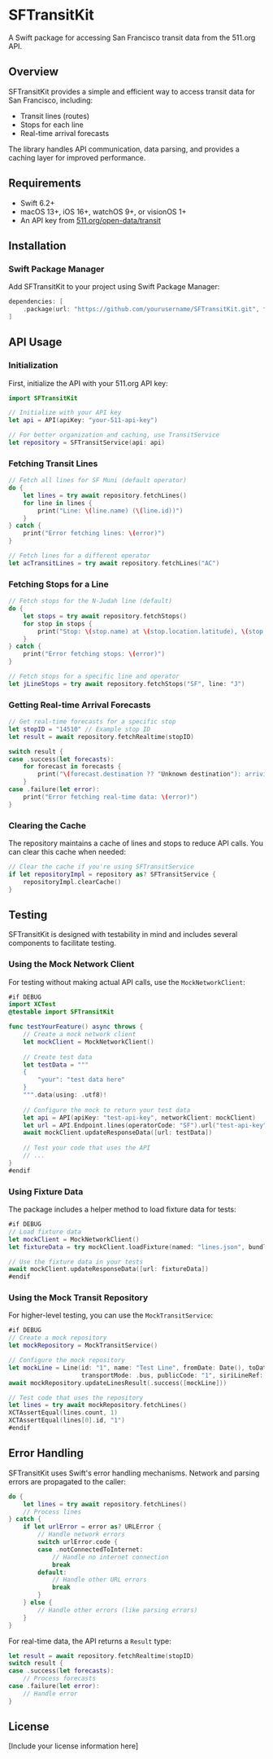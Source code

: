 # SFTransitKit

A Swift package for accessing San Francisco transit data from the 511.org API.

## Overview

SFTransitKit provides a simple and efficient way to access transit data for San Francisco, including:

- Transit lines (routes)
- Stops for each line
- Real-time arrival forecasts

The library handles API communication, data parsing, and provides a caching layer for improved performance.

## Requirements

- Swift 6.2+
- macOS 13+, iOS 16+, watchOS 9+, or visionOS 1+
- An API key from [511.org/open-data/transit](https://511.org/open-data/transit)

## Installation

### Swift Package Manager

Add SFTransitKit to your project using Swift Package Manager:

```swift
dependencies: [
    .package(url: "https://github.com/yourusername/SFTransitKit.git", from: "1.0.0")
]
```

## API Usage

### Initialization

First, initialize the API with your 511.org API key:

```swift
import SFTransitKit

// Initialize with your API key
let api = API(apiKey: "your-511-api-key")

// For better organization and caching, use TransitService
let repository = SFTransitService(api: api)
```

### Fetching Transit Lines

```swift
// Fetch all lines for SF Muni (default operator)
do {
    let lines = try await repository.fetchLines()
    for line in lines {
        print("Line: \(line.name) (\(line.id))")
    }
} catch {
    print("Error fetching lines: \(error)")
}

// Fetch lines for a different operator
let acTransitLines = try await repository.fetchLines("AC")
```

### Fetching Stops for a Line

```swift
// Fetch stops for the N-Judah line (default)
do {
    let stops = try await repository.fetchStops()
    for stop in stops {
        print("Stop: \(stop.name) at \(stop.location.latitude), \(stop.location.longitude)")
    }
} catch {
    print("Error fetching stops: \(error)")
}

// Fetch stops for a specific line and operator
let jLineStops = try await repository.fetchStops("SF", line: "J")
```

### Getting Real-time Arrival Forecasts

```swift
// Get real-time forecasts for a specific stop
let stopID = "14510" // Example stop ID
let result = await repository.fetchRealtime(stopID)

switch result {
case .success(let forecasts):
    for forecast in forecasts {
        print("\(forecast.destination ?? "Unknown destination"): arriving in \(forecast.waitFormatted)")
    }
case .failure(let error):
    print("Error fetching real-time data: \(error)")
}
```

### Clearing the Cache

The repository maintains a cache of lines and stops to reduce API calls. You can clear this cache when needed:

```swift
// Clear the cache if you're using SFTransitService
if let repositoryImpl = repository as? SFTransitService {
    repositoryImpl.clearCache()
}
```

## Testing

SFTransitKit is designed with testability in mind and includes several components to facilitate testing.

### Using the Mock Network Client

For testing without making actual API calls, use the `MockNetworkClient`:

```swift
#if DEBUG
import XCTest
@testable import SFTransitKit

func testYourFeature() async throws {
    // Create a mock network client
    let mockClient = MockNetworkClient()
    
    // Create test data
    let testData = """
    {
        "your": "test data here"
    }
    """.data(using: .utf8)!
    
    // Configure the mock to return your test data
    let api = API(apiKey: "test-api-key", networkClient: mockClient)
    let url = API.Endpoint.lines(operatorCode: "SF").url("test-api-key")
    await mockClient.updateResponseData([url: testData])
    
    // Test your code that uses the API
    // ...
}
#endif
```

### Using Fixture Data

The package includes a helper method to load fixture data for tests:

```swift
#if DEBUG
// Load fixture data
let mockClient = MockNetworkClient()
let fixtureData = try mockClient.loadFixture(named: "lines.json", bundle: .module)

// Use the fixture data in your tests
await mockClient.updateResponseData([url: fixtureData])
#endif
```

### Using the Mock Transit Repository

For higher-level testing, you can use the `MockTransitService`:

```swift
#if DEBUG
// Create a mock repository
let mockRepository = MockTransitService()

// Configure the mock repository
let mockLine = Line(id: "1", name: "Test Line", fromDate: Date(), toDate: Date().addingTimeInterval(86400), 
                    transportMode: .bus, publicCode: "1", siriLineRef: "1", monitored: true, operatorRef: .sf)
await mockRepository.updateLinesResult(.success([mockLine]))

// Test code that uses the repository
let lines = try await mockRepository.fetchLines()
XCTAssertEqual(lines.count, 1)
XCTAssertEqual(lines[0].id, "1")
#endif
```

## Error Handling

SFTransitKit uses Swift's error handling mechanisms. Network and parsing errors are propagated to the caller:

```swift
do {
    let lines = try await repository.fetchLines()
    // Process lines
} catch {
    if let urlError = error as? URLError {
        // Handle network errors
        switch urlError.code {
        case .notConnectedToInternet:
            // Handle no internet connection
            break
        default:
            // Handle other URL errors
            break
        }
    } else {
        // Handle other errors (like parsing errors)
    }
}
```

For real-time data, the API returns a `Result` type:

```swift
let result = await repository.fetchRealtime(stopID)
switch result {
case .success(let forecasts):
    // Process forecasts
case .failure(let error):
    // Handle error
}
```

## License

[Include your license information here]
